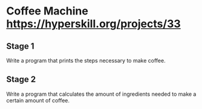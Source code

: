 # Coffee Machine https://hyperskill.org/projects/33

## Stage 1
Write a program that prints the steps necessary to make coffee.

## Stage 2
Write a program that calculates the amount of ingredients needed to make a certain amount of coffee.